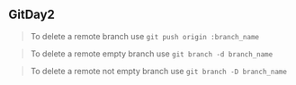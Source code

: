 ## GitDay2
>To delete a remote branch
use `git push origin :branch_name` 

>To delete a remote empty branch
use ```git branch -d branch_name```

>To delete a remote not empty branch
use `git branch -D branch_name`
